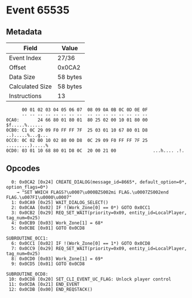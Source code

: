 # Event 65535

## Metadata

| Field           | Value    |
|-----------------|----------|
| Event Index     | 27/36    |
| Offset          | 0x0CA2   |
| Data Size       | 58 bytes |
| Calculated Size | 58 bytes |
| Instructions    | 13       |

```
      00 01 02 03 04 05 06 07  08 09 0A 0B 0C 0D 0E 0F
      -- -- -- -- -- -- -- --  -- -- -- -- -- -- -- --
0CA0:       24 66 80 01 80 01  80 25 02 00 10 01 80 00    $f.....%......
0CB0: C1 0C 29 09 F0 FF FF 7F  25 03 01 10 67 80 01 D8  ..).....%...g...
0CC0: 0C 02 00 10 02 80 00 D8  0C 29 09 F0 FF FF 7F 25  .........).....%
0CD0: 03 01 10 68 80 01 D8 0C  20 00 21 00              ...h.... .!.    
```

## Opcodes

```
  0: 0x0CA2 [0x24] CREATE_DIALOG(message_id=8665*, default_option=0*, option_flags=0*)
    → "SET WHICH FLAGS?\u0007\u000BZS002mi FLAG.\u0007ZS002end FLAG.\u007F1\u0000\u0007"
  1: 0x0CA9 [0x25] WAIT_DIALOG_SELECT()
  2: 0x0CAA [0x02] IF !(Work_Zone[0] == 0*) GOTO 0x0CC1
  3: 0x0CB2 [0x29] REQ_SET_WAIT(priority=0x09, entity_id=LocalPlayer, tag_num=0x25)
  4: 0x0CB9 [0x03] Work_Zone[1] = 68*
  5: 0x0CBE [0x01] GOTO 0x0CD8

SUBROUTINE_0CC1:
  6: 0x0CC1 [0x02] IF !(Work_Zone[0] == 1*) GOTO 0x0CD8
  7: 0x0CC9 [0x29] REQ_SET_WAIT(priority=0x09, entity_id=LocalPlayer, tag_num=0x25)
  8: 0x0CD0 [0x03] Work_Zone[1] = 69*
  9: 0x0CD5 [0x01] GOTO 0x0CD8

SUBROUTINE_0CD8:
 10: 0x0CD8 [0x20] SET_CLI_EVENT_UC_FLAG: Unlock player control
 11: 0x0CDA [0x21] END_EVENT
 12: 0x0CDB [0x00] END_REQSTACK()
```
